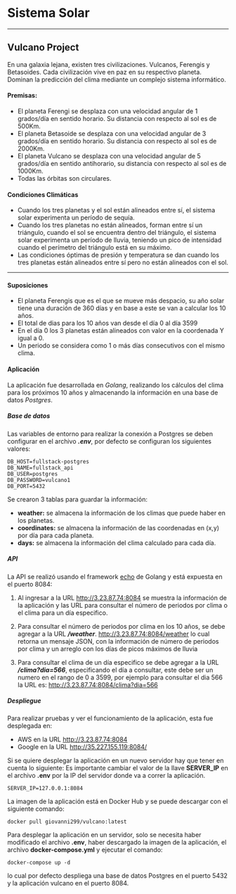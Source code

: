 # Sistema Solar

------------

## Vulcano Project
En una galaxia lejana, existen tres civilizaciones. Vulcanos, Ferengis y Betasoides. Cada civilización vive en paz en su respectivo planeta. Dominan la predicción del clima mediante un complejo sistema informático.

#### Premisas:
* El planeta Ferengi se desplaza con una velocidad angular de 1 grados/día en sentido horario. Su distancia con respecto al sol es de 500Km.
* El planeta Betasoide se desplaza con una velocidad angular de 3 grados/día en sentido horario. Su distancia con respecto al sol es de 2000Km.
* El planeta Vulcano se desplaza con una velocidad angular de 5 grados/día en sentido anti­horario, su distancia con respecto al sol es de 1000Km.
* Todas las órbitas son circulares.

#### Condiciones Climáticas
* Cuando los tres planetas y el sol están alineados entre sí, el sistema solar experimenta un período de sequía.
* Cuando los tres planetas no están alineados, forman entre sí un triángulo, cuando el sol se encuentra dentro del triángulo, el sistema solar experimenta un período de lluvia, teniendo un pico de intensidad cuando el perímetro del triángulo está en su máximo.
* Las condiciones óptimas de presión y temperatura se dan cuando los tres planetas están alineados entre sí pero no están alineados con el sol.

------------

#### Suposiciones
* El planeta Ferengis que es el que se mueve más despacio, su año solar tiene una duración de 360 días y en base a este se van a calcular los 10 años.
* El total de dias para los 10 años van desde el día 0 al día 3599
* En el día 0 los 3 planetas están alineados con valor en la coordenada Y igual a 0.
* Un periodo se considera como 1 o más días consecutivos con el mismo clima.

#### Aplicación
La aplicación fue desarrollada en *Golang*, realizando los cálculos del clima para los próximos 10 años y almacenando la información en una base de datos *Postgres*.
##### Base de datos
Las variables de entorno para realizar la conexión a Postgres se deben configurar en el archivo ***.env***, por defecto se configuran los siguientes valores:
```
DB_HOST=fullstack-postgres 
DB_NAME=fullstack_api
DB_USER=postgres
DB_PASSWORD=vulcano1
DB_PORT=5432
```
Se crearon 3 tablas para guardar la información:
* **weather:** se almacena la información de los climas que puede haber en los planetas.
* **coordinates:** se almacena la información de las coordenadas en (x,y) por día para cada planeta.
* **days:** se almacena la información del clima calculado para cada día.

##### API
La API se realizó usando el framework [echo][1] de Golang y está expuesta en el puerto 8084:
1. Al ingresar a la URL http://3.23.87.74:8084 se muestra la información de la aplicación y las URL para consultar el número de periodos por clima o el clima para un día especifico.

2. Para consultar el número de periodos por clima en los 10 años, se debe agregar a la URL ***/weather***.
http://3.23.87.74:8084/weather
lo cual retorna un mensaje JSON, con la información de número de periodos por clima y un arreglo con los días de picos máximos de lluvia

3. Para consultar el clima de un día especifico se debe agregar a la URL ***/clima?dia=566***, especificando el día a consultar, este debe ser un numero en el rango de 0 a 3599, por ejemplo para consultar el dia 566 la URL es:
http://3.23.87.74:8084/clima?dia=566

##### Despliegue
Para realizar pruebas y ver el funcionamiento de la aplicación, esta fue desplegada en:
* AWS en la URL http://3.23.87.74:8084
* Google en la URL http://35.227.155.119:8084/

Si se quiere desplegar la aplicación en un nuevo servidor hay que tener en cuenta lo siguiente:
Es importante cambiar el valor de la llave **SERVER_IP** en el archivo **.env** por la IP del servidor donde va a correr la aplicación.
```
SERVER_IP=127.0.0.1:8084
```

La imagen de la aplicación está en Docker Hub y se puede descargar con el siguiente comando:
```
docker pull giovanni299/vulcano:latest
```

Para desplegar la aplicación en un servidor, solo se necesita haber modificado el archivo **.env**, haber descargado la imagen de la aplicación, el archivo **docker-compose.yml** y ejecutar el comando:
```
docker-compose up -d
```

lo cual por defecto despliega una base de datos Postgres en el puerto 5432 y la aplicación vulcano en el puerto 8084.

[1]: https://echo.labstack.com/ "echo"
